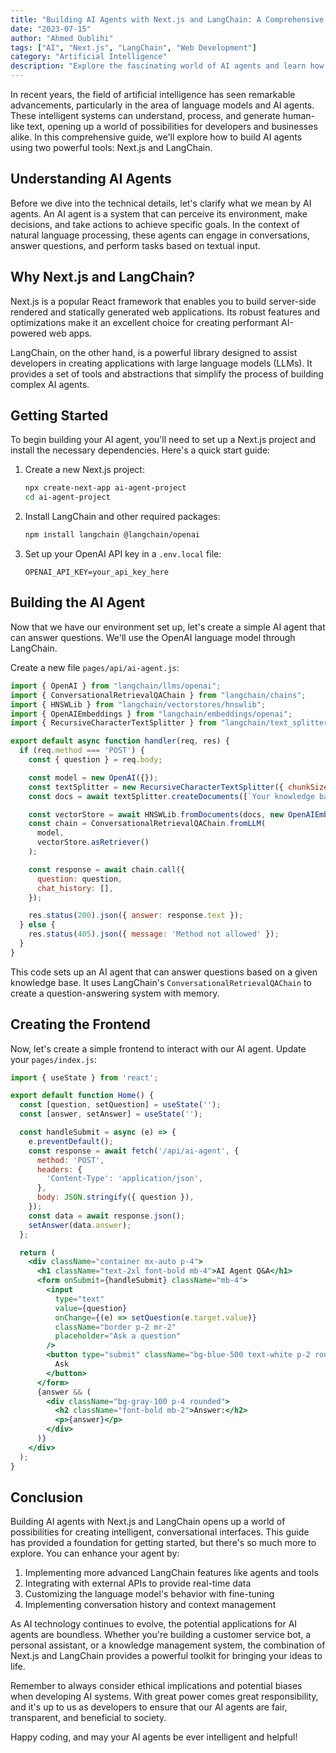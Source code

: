 ```yaml
---
title: "Building AI Agents with Next.js and LangChain: A Comprehensive Guide"
date: "2023-07-15"
author: "Ahmed Oublihi"
tags: ["AI", "Next.js", "LangChain", "Web Development"]
category: "Artificial Intelligence"
description: "Explore the fascinating world of AI agents and learn how to build them using Next.js and LangChain. This guide covers everything from the basics to advanced techniques."
---
```


In recent years, the field of artificial intelligence has seen remarkable advancements, particularly in the area of language models and AI agents. These intelligent systems can understand, process, and generate human-like text, opening up a world of possibilities for developers and businesses alike. In this comprehensive guide, we'll explore how to build AI agents using two powerful tools: Next.js and LangChain.

## Understanding AI Agents

Before we dive into the technical details, let's clarify what we mean by AI agents. An AI agent is a system that can perceive its environment, make decisions, and take actions to achieve specific goals. In the context of natural language processing, these agents can engage in conversations, answer questions, and perform tasks based on textual input.

## Why Next.js and LangChain?

Next.js is a popular React framework that enables you to build server-side rendered and statically generated web applications. Its robust features and optimizations make it an excellent choice for creating performant AI-powered web apps.

LangChain, on the other hand, is a powerful library designed to assist developers in creating applications with large language models (LLMs). It provides a set of tools and abstractions that simplify the process of building complex AI agents.

## Getting Started

To begin building your AI agent, you'll need to set up a Next.js project and install the necessary dependencies. Here's a quick start guide:

1. Create a new Next.js project:
   ```bash
   npx create-next-app ai-agent-project
   cd ai-agent-project
   ```

2. Install LangChain and other required packages:
   ```bash
   npm install langchain @langchain/openai
   ```

3. Set up your OpenAI API key in a `.env.local` file:
   ```
   OPENAI_API_KEY=your_api_key_here
   ```

## Building the AI Agent

Now that we have our environment set up, let's create a simple AI agent that can answer questions. We'll use the OpenAI language model through LangChain.

Create a new file `pages/api/ai-agent.js`:

```javascript
import { OpenAI } from "langchain/llms/openai";
import { ConversationalRetrievalQAChain } from "langchain/chains";
import { HNSWLib } from "langchain/vectorstores/hnswlib";
import { OpenAIEmbeddings } from "langchain/embeddings/openai";
import { RecursiveCharacterTextSplitter } from "langchain/text_splitter";

export default async function handler(req, res) {
  if (req.method === 'POST') {
    const { question } = req.body;

    const model = new OpenAI({});
    const textSplitter = new RecursiveCharacterTextSplitter({ chunkSize: 1000 });
    const docs = await textSplitter.createDocuments([`Your knowledge base text here`]);

    const vectorStore = await HNSWLib.fromDocuments(docs, new OpenAIEmbeddings());
    const chain = ConversationalRetrievalQAChain.fromLLM(
      model,
      vectorStore.asRetriever()
    );

    const response = await chain.call({
      question: question,
      chat_history: [],
    });

    res.status(200).json({ answer: response.text });
  } else {
    res.status(405).json({ message: 'Method not allowed' });
  }
}
```

This code sets up an AI agent that can answer questions based on a given knowledge base. It uses LangChain's `ConversationalRetrievalQAChain` to create a question-answering system with memory.

## Creating the Frontend

Now, let's create a simple frontend to interact with our AI agent. Update your `pages/index.js`:

```jsx
import { useState } from 'react';

export default function Home() {
  const [question, setQuestion] = useState('');
  const [answer, setAnswer] = useState('');

  const handleSubmit = async (e) => {
    e.preventDefault();
    const response = await fetch('/api/ai-agent', {
      method: 'POST',
      headers: {
        'Content-Type': 'application/json',
      },
      body: JSON.stringify({ question }),
    });
    const data = await response.json();
    setAnswer(data.answer);
  };

  return (
    <div className="container mx-auto p-4">
      <h1 className="text-2xl font-bold mb-4">AI Agent Q&A</h1>
      <form onSubmit={handleSubmit} className="mb-4">
        <input
          type="text"
          value={question}
          onChange={(e) => setQuestion(e.target.value)}
          className="border p-2 mr-2"
          placeholder="Ask a question"
        />
        <button type="submit" className="bg-blue-500 text-white p-2 rounded">
          Ask
        </button>
      </form>
      {answer && (
        <div className="bg-gray-100 p-4 rounded">
          <h2 className="font-bold mb-2">Answer:</h2>
          <p>{answer}</p>
        </div>
      )}
    </div>
  );
}
```

## Conclusion

Building AI agents with Next.js and LangChain opens up a world of possibilities for creating intelligent, conversational interfaces. This guide has provided a foundation for getting started, but there's so much more to explore. You can enhance your agent by:

1. Implementing more advanced LangChain features like agents and tools
2. Integrating with external APIs to provide real-time data
3. Customizing the language model's behavior with fine-tuning
4. Implementing conversation history and context management

As AI technology continues to evolve, the potential applications for AI agents are boundless. Whether you're building a customer service bot, a personal assistant, or a knowledge management system, the combination of Next.js and LangChain provides a powerful toolkit for bringing your ideas to life.

Remember to always consider ethical implications and potential biases when developing AI systems. With great power comes great responsibility, and it's up to us as developers to ensure that our AI agents are fair, transparent, and beneficial to society.

Happy coding, and may your AI agents be ever intelligent and helpful!